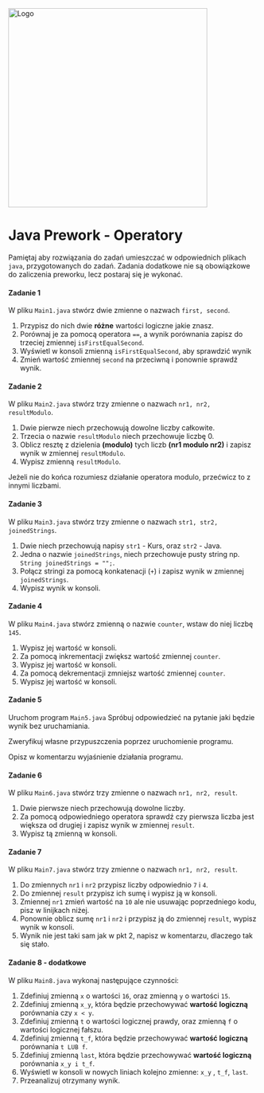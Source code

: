 <img alt="Logo" src="http://coderslab.pl/svg/logo-coderslab.svg" width="400">

#  Java Prework - Operatory

Pamiętaj aby rozwiązania do zadań umieszczać w odpowiednich plikach `java`, przygotowanych do zadań.
Zadania dodatkowe nie są obowiązkowe do zaliczenia preworku, lecz postaraj się je wykonać.

#### Zadanie 1

W pliku `Main1.java` stwórz dwie zmienne o nazwach `first, second`.

1. Przypisz do nich dwie **różne** wartości logiczne jakie znasz. 
2. Porównaj je za pomocą operatora ```==```, a wynik porównania zapisz do trzeciej zmiennej `isFirstEqualSecond`.
3. Wyświetl w konsoli zmienną `isFirstEqualSecond`, aby sprawdzić wynik
4. Zmień wartość zmiennej `second` na przeciwną i ponownie sprawdź wynik.


#### Zadanie 2

W pliku `Main2.java` stwórz trzy zmienne o nazwach `nr1, nr2, resultModulo`.

1. Dwie pierwze niech przechowują dowolne liczby całkowite.
2. Trzecia o nazwie ``resultModulo`` niech przechowuje liczbę 0.
3. Oblicz resztę z dzielenia **(modulo)** tych liczb **(nr1 modulo nr2)** i zapisz wynik w zmiennej ```resultModulo```.
4. Wypisz zmienną ``resultModulo``.

Jeżeli nie do końca rozumiesz działanie operatora modulo, przećwicz to z innymi liczbami. 

#### Zadanie 3

W pliku `Main3.java` stwórz trzy zmienne o nazwach `str1, str2, joinedStrings`.

1. Dwie niech przechowują napisy `str1` - Kurs, oraz `str2` - Java.
2. Jedna o nazwie ```joinedStrings```, niech przechowuje pusty string np. `String joinedStrings = "";`.
3. Połącz stringi za pomocą konkatenacji (`+`) i zapisz wynik w zmiennej ```joinedStrings```.
4. Wypisz wynik w konsoli.


#### Zadanie 4

W pliku `Main4.java` stwórz zmienną o nazwie ```counter```, wstaw do niej liczbę `145`.

1. Wypisz jej wartość w konsoli.
2. Za pomocą inkrementacji zwiększ wartość zmiennej ```counter```.
3. Wypisz jej wartość w konsoli.
4. Za pomocą dekrementacji zmniejsz wartość zmiennej ```counter```.
5. Wypisz jej wartość w konsoli.

#### Zadanie 5

Uruchom program `Main5.java` 
Spróbuj odpowiedzieć na pytanie jaki będzie wynik bez uruchamiania.

Zweryfikuj własne przypuszczenia poprzez uruchomienie programu.

Opisz w komentarzu wyjaśnienie działania programu.

#### Zadanie 6

W pliku `Main6.java` stwórz trzy zmienne o nazwach `nr1, nr2, result`.

1. Dwie pierwsze niech przechowują dowolne liczby.
2. Za pomocą odpowiedniego operatora sprawdź czy pierwsza liczba  jest większa od drugiej  i zapisz wynik w zmiennej    ```result```.
3. Wypisz tą zmienną w konsoli.

#### Zadanie 7 

W pliku `Main7.java` stwórz trzy zmienne o nazwach `nr1, nr2, result`.

1. Do zmiennych `nr1` i `nr2` przypisz liczby odpowiednio `7` i `4`.
2. Do zmiennej `result` przypisz ich sumę i wypisz ją w konsoli.
3. Zmiennej `nr1` zmień wartość na `10` ale nie usuwając poprzedniego kodu, pisz w linijkach niżej.
4. Ponownie oblicz sumę `nr1` i `nr2` i przypisz ją do zmiennej `result`, wypisz wynik w konsoli.
5. Wynik nie jest taki sam jak w pkt 2, napisz w komentarzu, dlaczego tak się stało.



#### Zadanie 8 - dodatkowe

W pliku `Main8.java` wykonaj następujące czynności:

1. Zdefiniuj zmienną `x` o wartości `16`, oraz zmienną `y` o wartości `15`.
2. Zdefiniuj zmienną `x_y`, która będzie przechowywać **wartość logiczną** porównania czy `x < y`.
3. Zdefiniuj zmienną `t` o wartości logicznej prawdy, oraz zmienną `f` o wartości logicznej fałszu.
4. Zdefiniuj zmienną `t_f`, która będzie przechowywać **wartość logiczną** porównania `t LUB f`.
5. Zdefiniuj zmienną `last`, która będzie przechowywać **wartość logiczną** porównania `x_y i t_f`.
6. Wyświetl w konsoli w nowych liniach kolejno zmienne: `x_y` , `t_f`, `last`.
7. Przeanalizuj otrzymany wynik.


